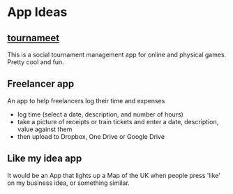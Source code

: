 # App Ideas
## [tournameet](https://invis.io/XJA8O54PQ)
This is a social tournament management app for online and physical games. Pretty cool and fun.
## Freelancer app
An app to help freelancers log their time and expenses
* log time (select a date, description, and number of hours)
* take a picture of receipts or train tickets and enter a date, description, value against them
* then upload to Dropbox, One Drive or Google Drive
## Like my idea app
It would be an App that lights up a Map of the UK when people press 'like' on my business idea, or something similar.
